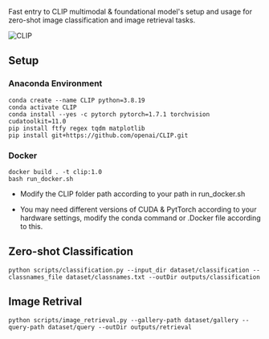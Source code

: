 Fast entry to CLIP multimodal & foundational model's setup and usage for zero-shot image classification and image retrieval tasks.

![CLIP](CLIP.png)

## Setup

### Anaconda Environment

```
conda create --name CLIP python=3.8.19
conda activate CLIP
conda install --yes -c pytorch pytorch=1.7.1 torchvision cudatoolkit=11.0
pip install ftfy regex tqdm matplotlib
pip install git+https://github.com/openai/CLIP.git

```

### Docker

```
docker build . -t clip:1.0
bash run_docker.sh
```

* Modify the CLIP folder path according to your path in run_docker.sh

* You may need different versions of CUDA & PytTorch according to your hardware settings, modify the conda command or .Docker file according to this.

## Zero-shot Classification

```
python scripts/classification.py --input_dir dataset/classification --classnames_file dataset/classnames.txt --outDir outputs/classification
```

## Image Retrival

```
python scripts/image_retrieval.py --gallery-path dataset/gallery --query-path dataset/query --outDir outputs/retrieval
```